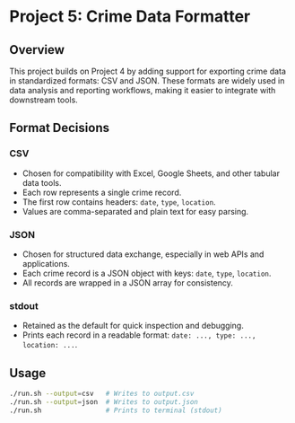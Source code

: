 # Project 5: Crime Data Formatter

## Overview
This project builds on Project 4 by adding support for exporting crime data in standardized formats: CSV and JSON. These formats are widely used in data analysis and reporting workflows, making it easier to integrate with downstream tools.

## Format Decisions

### CSV
- Chosen for compatibility with Excel, Google Sheets, and other tabular data tools.
- Each row represents a single crime record.
- The first row contains headers: `date`, `type`, `location`.
- Values are comma-separated and plain text for easy parsing.

### JSON
- Chosen for structured data exchange, especially in web APIs and applications.
- Each crime record is a JSON object with keys: `date`, `type`, `location`.
- All records are wrapped in a JSON array for consistency.

### stdout
- Retained as the default for quick inspection and debugging.
- Prints each record in a readable format: `date: ..., type: ..., location: ...`.

## Usage

```bash
./run.sh --output=csv   # Writes to output.csv
./run.sh --output=json  # Writes to output.json
./run.sh                # Prints to terminal (stdout)
